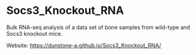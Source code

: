# Socs3_Knockout_RNA

Bulk RNA-seq analysis of a data set of bone samples from wild-type and Socs3 knockout mice. 

Website: https://dunstone-a.github.io/Socs3_Knockout_RNA/
